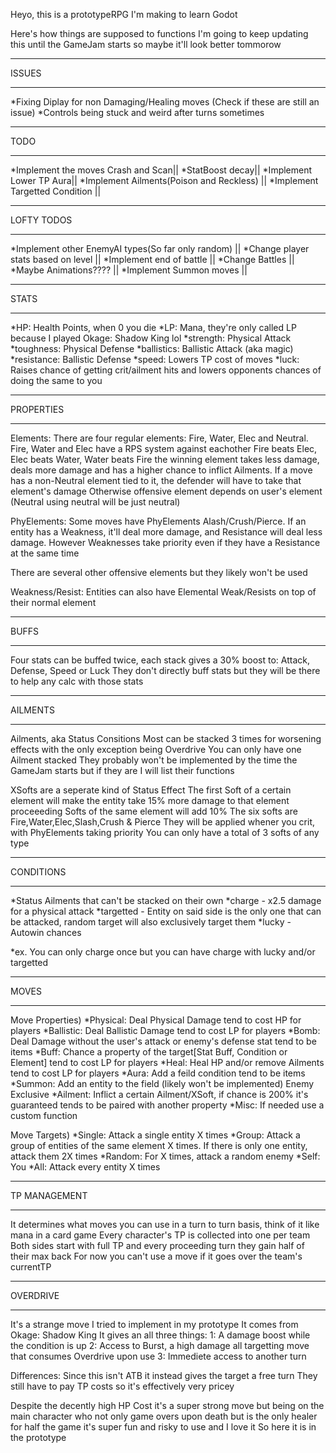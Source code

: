 Heyo, this is a prototypeRPG I'm making to learn Godot

Here's how things are supposed to functions
I'm going to keep updating this until the GameJam starts so maybe it'll look better tommorow

______
ISSUES
______
*Fixing Diplay for non Damaging/Healing moves (Check if these are still an issue)
*Controls being stuck and weird after turns sometimes
______
TODO
______
*Implement the moves Crash and Scan||
*StatBoost decay||
*Implement Lower TP Aura||
*Implement Ailments(Poison and Reckless) ||
*Implement Targetted Condition ||
______
LOFTY TODOS
______
*Implement other EnemyAI types(So far only random) ||
*Change player stats based on level ||
*Implement end of battle ||
*Change Battles ||
*Maybe Animations???? ||
*Implement Summon moves ||

______
STATS
_____
*HP:    Health Points, when 0 you die
*LP:    Mana, they're only called LP because I played Okage: Shadow King lol
*strength:  Physical Attack
*toughness:  Physical Defense
*ballistics:  Ballistic Attack (aka magic)
*resistance:  Ballistic Defense
*speed:  Lowers TP cost of moves
*luck:  Raises chance of getting crit/ailment hits and lowers opponents chances of doing the same to you
_______
PROPERTIES
_______
Elements: There are four regular elements: Fire, Water, Elec and Neutral. 
Fire, Water and Elec have a RPS system against eachother  Fire beats Elec,  Elec beats Water, Water beats Fire
the winning element takes less damage, deals more damage and has a higher chance to inflict Ailments.
If a move has a non-Neutral element tied to it, the defender will have to take that element's damage
Otherwise offensive element depends on user's element (Neutral using neutral will be just neutral)

PhyElements: Some moves have PhyElements Alash/Crush/Pierce. If an entity has a Weakness, it'll deal more damage,
and Resistance will deal less damage. However Weaknesses take priority even if they have a Resistance at the same time

There are several other offensive elements but they likely won't be used

Weakness/Resist: Entities can also have Elemental Weak/Resists on top of their normal element

_______
BUFFS
_______
Four stats can be buffed twice, each stack gives a 30% boost to:
Attack, Defense, Speed or Luck
They don't directly buff stats but they will be there to help any calc with those stats

______
AILMENTS
______
Ailments, aka Status Consitions
Most can be stacked 3 times for worsening effects with the only exception being Overdrive
You can only have one Ailment stacked
They probably won't be implemented by the time the GameJam starts but if they are I will list their functions

XSofts are a seperate kind of Status Effect
The first Soft of a certain element will make the entity take 15% more damage to that element
proceeeding Softs of the same element will add 10%
The six softs are Fire,Water,Elec,Slash,Crush & Pierce 
They will be applied whener you crit, with PhyElements taking priority
You can only have a total of 3 softs of any type

______
CONDITIONS
______
*Status Ailments that can't be stacked on their own
*charge - x2.5 damage for a physical attack
*targetted - Entity on said side is the only one that can be attacked, random target will also exclusively target them
*lucky - Autowin chances

*ex. You can only charge once but you can have charge with lucky and/or targetted

_______
MOVES
_______

Move Properties)
*Physical: Deal Physical Damage tend to cost HP for players
*Ballistic: Deal Ballistic Damage tend to cost LP for players
*Bomb: Deal Damage without the user's attack or enemy's defense stat tend to be items
*Buff: Chance a property of the target[Stat Buff, Condition or Element] tend to cost LP for players
*Heal: Heal HP and/or remove Ailments tend to cost LP for players
*Aura: Add a feild condition tend to be items
*Summon: Add an entity to the field (likely won't be implemented) Enemy Exclusive
*Ailment: Inflict a certain Ailment/XSoft, if chance is 200% it's guaranteed tends to be paired with another property
*Misc: If needed use a custom function

Move Targets)
*Single: Attack a single entity X times
*Group: Attack a group of entities of the same element X times. If there is only one entity, attack them 2X times
*Random: For X times, attack a random enemy
*Self: You
*All: Attack every entity X times

______
TP MANAGEMENT
______
It determines what moves you can use in a turn to turn basis, think of it like mana in a card game
Every character's TP is collected into one per team
Both sides start with full TP and every proceeding turn they gain half of their max back
For now you can't use a move if it goes over the team's currentTP
______
OVERDRIVE
______
It's a strange move I tried to implement in my prototype
It comes from Okage: Shadow King
It gives an all three things:
1: A damage boost while the condition is up
2: Access to Burst, a high damage all targetting move that consumes Overdrive upon use
3: Immediete access to another turn

Differences:
Since this isn't ATB it instead gives the target a free turn
They still have to pay TP costs so it's effectively very pricey

Despite the decently high HP Cost it's a super strong move 
but being on the main character who not only game overs upon death but is the only healer for half the game
it's super fun and risky to use and I love it
So here it is in the prototype

